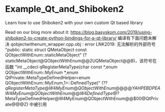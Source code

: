 # Example_Qt_and_Shiboken2
Learn how to use Shiboken2 with your own custom Qt based library

Read on our blog more about it: https://blog.basyskom.com/2019/using-shiboken2-to-create-python-bindings-for-a-qt-library/
编译有下面问题未解决
qobjectwithenum_wrapper.cpp.obj : error LNK2019: 无法解析的外部符号 "public: static struct QMetaObject const QObjectWithEnum::staticMetaObject" (?staticMetaObject@QObjectWithEnum@@2UQMetaObject@@B)，该符号在函数 "int __cdecl qRegisterMetaType<enum QObjectWithEnum::MyEnum>(char const *,enum QObjectWithEnum::MyEnum *,enum QtPrivate::MetaTypeDefinedHelper<enum QObjectWithEnum::MyEnum,1>::DefinedType)" (??$qRegisterMetaType@W4MyEnum@QObjectWithEnum@@@@YAHPEBDPEAW4MyEnum@QObjectWithEnum@@W4DefinedType@?$MetaTypeDefinedHelper@W4MyEnum@QObjectWithEnum@@$00@QtPrivate@@@Z) 中被引用
